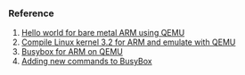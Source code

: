 ### Reference
1. [Hello world for bare metal ARM using QEMU][1]
2. [Compile Linux kernel 3.2 for ARM and emulate with QEMU][2]
3. [Busybox for ARM on QEMU][3]
4. [Adding new commands to BusyBox][4]

[1]: https://balau82.wordpress.com/2010/02/28/hello-world-for-bare-metal-arm-using-qemu/
[2]: https://balau82.wordpress.com/2012/03/31/compile-linux-kernel-3-2-for-arm-and-emulate-with-qemu/
[3]: https://balau82.wordpress.com/2010/03/27/busybox-for-arm-on-qemu/
[4]: http://www.ibm.com/developerworks/library/l-busybox/
